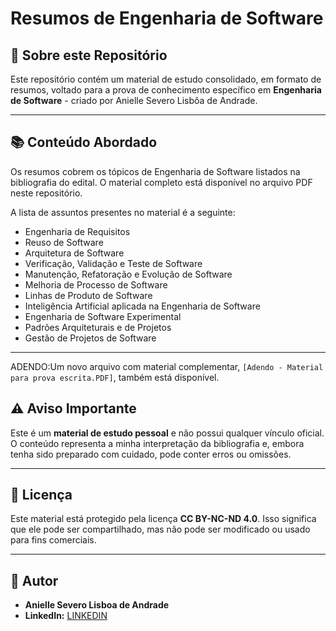# Resumos de Engenharia de Software

## 🎯 Sobre este Repositório

Este repositório contém um material de estudo consolidado, em formato de resumos, voltado para a prova de conhecimento específico em **Engenharia de Software** - criado por Anielle Severo Lisbôa de Andrade.

---

## 📚 Conteúdo Abordado

Os resumos cobrem os tópicos de Engenharia de Software listados na bibliografia do edital. O material completo está disponível no arquivo PDF neste repositório.

A lista de assuntos presentes no material é a seguinte:

* Engenharia de Requisitos
* Reuso de Software
* Arquitetura de Software
* Verificação, Validação e Teste de Software
* Manutenção, Refatoração e Evolução de Software
* Melhoria de Processo de Software
* Linhas de Produto de Software
* Inteligência Artificial aplicada na Engenharia de Software
* Engenharia de Software Experimental
* Padrões Arquiteturais e de Projetos
* Gestão de Projetos de Software
  
---
ADENDO:Um novo arquivo com material complementar, `[Adendo - Material para prova escrita.PDF]`, também está disponível.

## ⚠️ Aviso Importante

Este é um **material de estudo pessoal** e não possui qualquer vínculo oficial. O conteúdo representa a minha interpretação da bibliografia e, embora tenha sido preparado com cuidado, pode conter erros ou omissões.

---

## 📜 Licença

Este material está protegido pela licença **CC BY-NC-ND 4.0**.
Isso significa que ele pode ser compartilhado, mas não pode ser modificado ou usado para fins comerciais.

---

## 👤 Autor

* **Anielle Severo Lisboa de Andrade**
* **LinkedIn:** [LINKEDIN](https://www.linkedin.com/in/aniellelisboa/)
